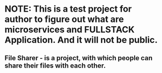 # NOTE: This is a test project for author to figure out what are microservices and FULLSTACK Application. And it will not be public.

## File Sharer - is a project, with which people can share their files with each other.
